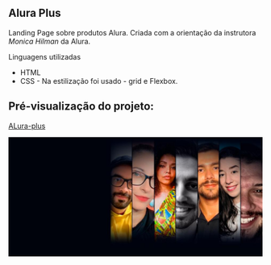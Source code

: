 Alura Plus
---
Landing Page sobre produtos Alura.
Criada com a orientação da instrutora *Monica Hilman* da Alura.

Linguagens utilizadas<br>
* HTML<BR>
* CSS - Na estilização foi usado - grid e Flexbox.

## Pré-visualização do projeto:

[ALura-plus](https://app.netlify.com/sites/alura-plus/settings/domain)

<div align="center"><img src="assets/Background.png" width=auto></div>

